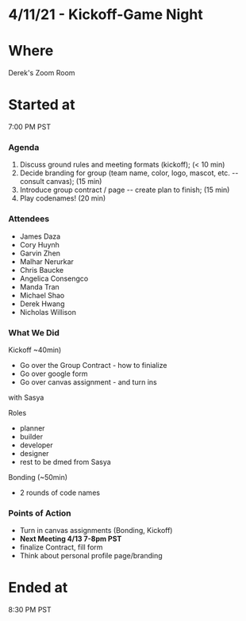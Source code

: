 # 4/11/21 - Kickoff-Game Night

# Where
Derek's Zoom Room

# Started at
7:00 PM PST

### Agenda
1. Discuss ground rules and meeting formats (kickoff); (< 10 min)
2. Decide branding for group (team name, color, logo, mascot, etc. -- consult canvas); (15 min)
3. Introduce group contract / page -- create plan to finish; (15 min)
4. Play codenames! (20 min)

### Attendees
- James Daza
- Cory Huynh
- Garvin Zhen
- Malhar Nerurkar
- Chris Baucke
- Angelica Consengco
- Manda Tran
- Michael Shao
- Derek Hwang
- Nicholas Willison

### What We Did
Kickoff ~40min)
- Go over the Group Contract - how to finialize
- Go over google form
- Go over canvas assignment - and turn ins

with Sasya

Roles
- planner
- builder
- developer
- designer
- rest to be dmed from Sasya

Bonding (~50min)
- 2 rounds of code names

### Points of Action
- Turn in canvas assignments (Bonding, Kickoff) 
- **Next Meeting 4/13 7-8pm PST**
- finalize Contract, fill form
- Think about personal profile page/branding

# Ended at
8:30 PM PST